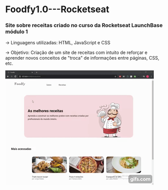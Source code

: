 # Foodfy1.0---Rocketseat
### Site sobre receitas criado no curso da Rocketseat LaunchBase módulo 1

-> Linguagens utilizadas: HTML, JavaScript e CSS

-> Objetivo: Criação de um site de receitas com intuito de reforçar e aprender novos conceitos de "troca" de informações entre páginas, CSS, etc.

![Gift do projeto](https://github.com/ArtToledo/Foodfy1.0---Rocketseat/blob/master/foodfy1.0.gif)
